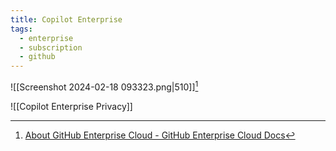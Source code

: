 ```yaml
---
title: Copilot Enterprise
tags:
  - enterprise
  - subscription
  - github
---
```

![[Screenshot 2024-02-18 093323.png|510]][^1]

![[Copilot Enterprise Privacy]]

[^1]: [About GitHub Enterprise Cloud - GitHub Enterprise Cloud Docs](https://docs.github.com/en/enterprise-cloud@latest/admin/overview/about-github-enterprise-cloud)